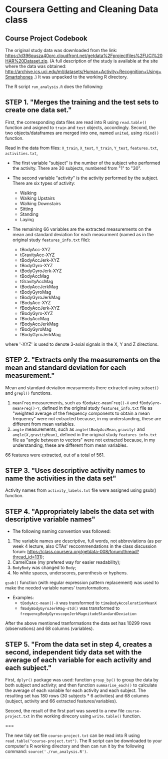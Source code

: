 # Coursera Getting and Cleaning Data class

## Course Project Codebook


The original study data was downloaded from the link: https://d396qusza40orc.cloudfront.net/getdata%2Fprojectfiles%2FUCI%20HAR%20Dataset.zip. (A full description of the study is available at the site where the data was obtained: http://archive.ics.uci.edu/ml/datasets/Human+Activity+Recognition+Using+Smartphones .)
It was unpacked to the working R directory.

The R script `run_analysis.R` does the following:

## STEP 1. "Merges the training and the test sets to create one data set."

First, the corresponding data files are read into R using `read.table()` function and asigned to `train` and `test` objects, accordingly.
Second, the two objects/dataframes are merged into one, named `united`, using `rbind()` function.


Read in the data from files: `X_train`, `X_test`, `Y_train`, `Y_test`, `features.txt`, `activities.txt`, 

* The first variable "subject" is the number of the subject who performed the activity. There are 30 subjects, numbered from "1" to "30".

* The second variable "activity" is the activity performed by the subject. There are six types of activity:  
	* Walking
	* Walking Upstairs
	* Walking Downstairs
	* Sitting
	* Standing
	* Laying

* The remaining 66 variables are the extracted measurements on the mean and standard deviation for each measurment (named as in the original study `features_info.txt` file): 
	* tBodyAcc-XYZ
	* tGravityAcc-XYZ
	* tBodyAccJerk-XYZ
	* tBodyGyro-XYZ
	* tBodyGyroJerk-XYZ
	* tBodyAccMag
	* tGravityAccMag
	* tBodyAccJerkMag
	* tBodyGyroMag
	* tBodyGyroJerkMag
	* fBodyAcc-XYZ
	* fBodyAccJerk-XYZ
	* fBodyGyro-XYZ
	* fBodyAccMag
	* fBodyAccJerkMag
	* fBodyGyroMag
	* fBodyGyroJerkMag

where '-XYZ' is used to denote 3-axial signals in the X, Y and Z directions.



## STEP 2. "Extracts only the measurements on the mean and standard deviation for each measurement."

Mean and standard deviation measurments there extracted using `subset()` and `grepl()` functions.

1. `meanFreq` measurements, such as `fBodyAcc-meanFreq()-X` and `fBodyGyro-meanFreq()-Y`, defined in the original study `features_info.txt` file as "weighted average of the frequency components to obtain a mean frequency" were not extracted because, in my understanding, these are different from mean variables.
1. `angle` measurements, such as `angle(tBodyAccMean,gravity)` and `angle(X,gravityMean)`,  defined in the original study `features_info.txt` file as "angle between to vectors" were not extracted because, in my understanding, these are different from mean variables.

66 features were extracted, out of a total of 561.


## STEP 3. "Uses descriptive activity names to name the activities in the data set" 
Activity names from `activity_labels.txt` file were assigned using gsub() function.


## STEP 4. "Appropriately labels the data set with descriptive variable names" 

* The following naming convention was followed:
1. The variable names are descriptive, full words, not abbreviations (as per week 4 lecture, also CTAs' reccommendations in the class discussion forum: https://class.coursera.org/getdata-008/forum/thread?thread_id=131);
1. CamelCase (my prefered way for easier readability);
1. `BodyBody` was changed to `Body`;
1. No white spaces, underscores, parenthesis or hyphens.

`gsub()` function (with regular expression pattern replacement) was used to make the needed variable names' transformations.

* Examples:
	* `tBodyAcc-mean()-X` was transformed to `timeBodyAccelerationMeanX`
	* `fBodyBodyGyroJerkMag-std()` was transformed to `frequencyBodyGyroscopeJerkMagnitudeStandardDeviation`


After the above mentioned tranformations the data set has 10299 rows (observations) and 68 columns (variables).

## STEP 5. "From the data set in step 4, creates a second, independent tidy data set with the average of each variable for each activity and each subject."

First, `dplyr()` package was used: function `group_by()` to group the data by both subject and activity; and then function `summarise_each()` to calculate the average of each variable for each activity and each subject.
The resulting set has 180 rows (30 subjects * 6 activities) and 68 columns (subject, activity and 66 extracted features/variables).

Second, the result of the first part was saved to a new file `course-project.txt` in the working direcory using `write.table()` function.

===

The new tidy set file `course-project.txt` can be read into R using `read.table("course-project.txt")`.
The R script can be downloaded to your computer's R working directory and then can run it by the following command: `source('./run_analysis.R')`.
